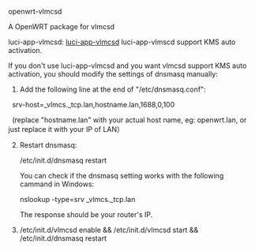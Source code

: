 openwrt-vlmcsd

A OpenWRT package for vlmcsd


luci-app-vlmcsd: [luci-app-vlmcsd](https://github.com/cokebar/luci-app-vlmcsd "")
luci-app-vlmscd support KMS auto activation.

If you don't use luci-app-vlmcsd and you want vlmcsd support KMS auto activation, you should modify the settings of dnsmasq manually:
1. Add the following line at the end of "/etc/dnsmasq.conf":

   srv-host=_vlmcs._tcp.lan,hostname.lan,1688,0,100
   
   (replace "hostname.lan" with your actual host name, eg: openwrt.lan, or just replace it with your IP of LAN）

2. Restart dnsmasq:

   /etc/init.d/dnsmasq restart

   You can check if the dnsmasq setting works with the following cammand in Windows:
   
   nslookup -type=srv _vlmcs._tcp.lan
   
   The response should be your router's IP.

3. /etc/init.d/vlmcsd enable && /etc/init.d/vlmcsd start && /etc/init.d/dnsmasq restart
